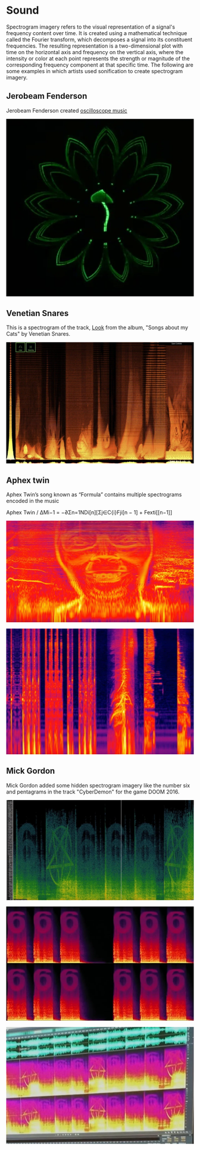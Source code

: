 # Sound

Spectrogram imagery refers to the visual representation of a signal's frequency content over time. It is created using a mathematical technique called the Fourier transform, which decomposes a signal into its constituent frequencies. The resulting representation is a two-dimensional plot with time on the horizontal axis and frequency on the vertical axis, where the intensity or color at each point represents the strength or magnitude of the corresponding frequency component at that specific time. The following are some examples in which artists used sonification to create spectrogram imagery.

## Jerobeam Fenderson

Jerobeam Fenderson created [oscilloscope music](https://oscilloscopemusic.com/)

![jerobeamFenderson](_jerobeamFenderson.webp)

## Venetian Snares

This is a spectrogram of the track, [Look](https://venetiansnares.bandcamp.com/track/look) from the album, "Songs about my Cats" by Venetian Snares.

![Venetian Snares](_songsAboutMyCats.webp)

## Aphex twin

Aphex Twin’s song known as “Formula” contains multiple spectrograms encoded in the music


Aphex Twin / ΔMi−1 = −∂Σn=1NDi[n][Σj∈C{i}Fji[n − 1] + Fexti[[n−1]]

![aphexTwin](_aphexTwin1.webp)

![aphexTwin](_aphexTwin2.webp)

## Mick Gordon

Mick Gordon added some hidden spectrogram imagery like the number six and pentagrams in the track "CyberDemon" for the game DOOM 2016.

![doom](_doom1.webp)

![doom](_doom2.webp)

![doom](_doom3.webp)

